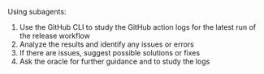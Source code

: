Using subagents:
1. Use the GitHub CLI to study the GitHub action logs for the latest run of the release workflow
2. Analyze the results and identify any issues or errors
3. If there are issues, suggest possible solutions or fixes
4. Ask the oracle for further guidance and to study the logs
